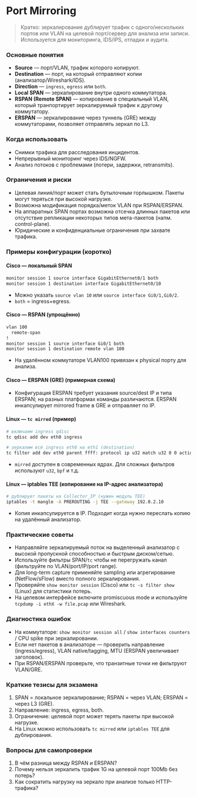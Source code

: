 # Port Mirroring

> Кратко: зеркалирование дублирует трафик с одного/нескольких портов или VLAN на целевой порт/сервер для анализа или записи. Используется для мониторинга, IDS/IPS, отладки и аудита.

### Основные понятия

* **Source** — порт/VLAN, трафик которого копируют.
* **Destination** — порт, на который отправляют копии (анализатор/Wireshark/IDS).
* **Direction** — `ingress`, `egress` или `both`.
* **Local SPAN** — зеркалирование внутри одного коммутатора.
* **RSPAN (Remote SPAN)** — копирование в специальный VLAN, который транпортирует зеркалируемый трафик к другому коммутатору.
* **ERSPAN** — зеркалирование через туннель (GRE) между коммутаторами, позволяет отправлять зеркал по L3.

### Когда использовать

* Снимки трафика для расследования инцидентов.
* Непрерывный мониторинг через IDS/NGFW.
* Анализ потоков с проблемами (потери, задержки, retransmits).

### Ограничения и риски

* Целевая линия/порт может стать бутылочным горлышком. Пакеты могут теряться при высокой нагрузке.
* Возможна модификация порядка/меток VLAN при RSPAN/ERSPAN.
* На аппаратных SPAN портах возможна отсечка длинных пакетов или отсутствие репликации некоторых типов мета-пакетов (напм. control-plane).
* Юридические и конфиденциальные ограничения при захвате трафика.

### Примеры конфигурации (коротко)

#### Cisco — локальный SPAN

```bash
monitor session 1 source interface GigabitEthernet0/1 both
monitor session 1 destination interface GigabitEthernet0/10
```

* Можно указать `source vlan 10` или `source interface Gi0/1,Gi0/2`.
* `both` = ingress+egress.

#### Cisco — RSPAN (упрощённо)

```bash
vlan 100
  remote-span
!
monitor session 1 source interface Gi0/1 both
monitor session 1 destination remote vlan 100
```

* На удалённом коммутаторе VLAN100 привязан к physical порту для анализа.

#### Cisco — ERSPAN (GRE) (примерная схема)

* Конфигурация ERSPAN требует указания source/dest IP и типа ERSPAN; на разных платформах команды различаются. ERSPAN инкапсулирует mirrored frame в GRE и отправляет по IP.

#### Linux — `tc mirred` (пример)

```bash
# включаем ingress qdisc
tc qdisc add dev eth0 ingress

# зеркалим всё ingress eth0 на eth1 (destination)
tc filter add dev eth0 parent ffff: protocol ip u32 match u32 0 0 action mirred egress mirror dev eth1
```

* `mirred` доступен в современных ядрах. Для сложных фильтров используют `u32`, `bpf` и т.д.

#### Linux — iptables TEE (копирование на IP-адрес анализатора)

```bash
# дублирует пакеты на Collector_IP (нужен модуль TEE)
iptables -t mangle -A PREROUTING -j TEE --gateway 192.0.2.10
```

* Копия инкапсулируется в IP. Подходит когда нужно переслать копию на удалённый анализатор.

### Практические советы

* Направляйте зеркалируемый поток на выделенный анализатор с высокой пропускной способностью и быстрым диском/сетью.
* Используйте фильтры SPAN/`tc` чтобы не перегружать канал (фильтруйте по VLAN/port/IP/port range).
* Для long-term capture применяйте sampling или агрегирование (NetFlow/sFlow) вместо полного зеркалирования.
* Проверяйте `show monitor session` (Cisco) или `tc -s filter show` (Linux) для статистики потерь.
* На целевом интерфейсе включите promiscuous mode и используйте `tcpdump -i ethX -w file.pcap` или Wireshark.

### Диагностика ошибок

* На коммутаторе: `show monitor session all` / `show interfaces counters` / CPU spike при зеркалировании.
* Если нет пакетов в анализаторе — проверить направление (ingress/egress), VLAN native/tagging, MTU (ERSPAN увеличивает заголовок).
* При RSPAN/ERSPAN проверьте, что транзитные точки не фильтруют VLAN/GRE.

### Краткие тезисы для экзамена

1. SPAN = локальное зеркалирование; RSPAN = через VLAN; ERSPAN = через L3 (GRE).
2. Направление: ingress, egress, both.
3. Ограничение: целевой порт может терять пакеты при высокой нагрузке.
4. На Linux можно использовать `tc mirred` или `iptables TEE` для дублирования.

### Вопросы для самопроверки

1. В чём разница между RSPAN и ERSPAN?
2. Почему нельзя зеркалить трафик 1G на целевой порт 100Mb без потерь?
3. Как сократить нагрузку на зеркало при анализе только HTTP-трафика?
